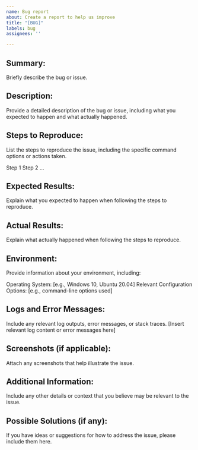 ```yaml
---
name: Bug report
about: Create a report to help us improve
title: "[BUG]"
labels: bug
assignees: ''

---
```


## Summary:
Briefly describe the bug or issue.

## Description:
Provide a detailed description of the bug or issue, including what you expected to happen and what actually happened.

## Steps to Reproduce:
List the steps to reproduce the issue, including the specific command options or actions taken.

Step 1
Step 2
...

## Expected Results:
Explain what you expected to happen when following the steps to reproduce.

## Actual Results:
Explain what actually happened when following the steps to reproduce.

## Environment:
Provide information about your environment, including:

Operating System: [e.g., Windows 10, Ubuntu 20.04]
Relevant Configuration Options: [e.g., command-line options used]

## Logs and Error Messages:
Include any relevant log outputs, error messages, or stack traces.
[Insert relevant log content or error messages here]

## Screenshots (if applicable):
Attach any screenshots that help illustrate the issue.

## Additional Information:
Include any other details or context that you believe may be relevant to the issue.

## Possible Solutions (if any):
If you have ideas or suggestions for how to address the issue, please include them here.
